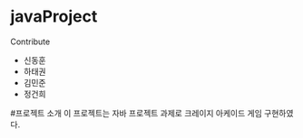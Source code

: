 # javaProject

Contribute
- 신동훈
- 하태권
- 김민준
- 정건희

#프로젝트 소개
이 프로젝트는 자바 프로젝트 과제로 크레이지 아케이드 게임 구현하였다.

